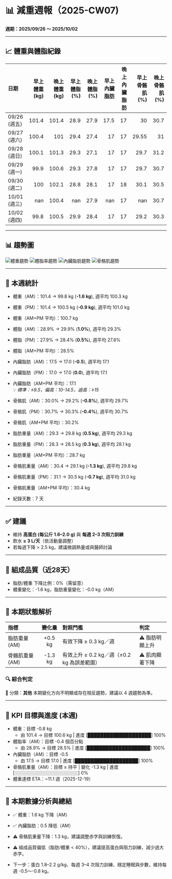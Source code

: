 # 📊 減重週報（2025-CW07)

**週期：2025/09/26 ～ 2025/10/02**  

---

## 📈 體重與體脂紀錄

| 日期         |   早上體重 (kg) |   晚上體重 (kg) |   早上體脂 (%) |   晚上體脂 (%) |   早上內臟脂肪 |   晚上內臟脂肪 |   早上骨骼肌 (%) |   晚上骨骼肌 (%) |
|:-------------|----------------:|----------------:|---------------:|---------------:|---------------:|---------------:|-----------------:|-----------------:|
| 09/26 (週五) |           101.4 |           101.4 |           28.9 |           27.9 |           17.5 |             17 |            30    |             30.7 |
| 09/27 (週六) |           100.4 |           101   |           29.4 |           27.4 |           17   |             17 |            29.55 |             31   |
| 09/28 (週日) |           100.1 |           101.3 |           29.3 |           27.1 |           17   |             17 |            29.7  |             31.2 |
| 09/29 (週一) |            99.9 |           100.6 |           29.3 |           27.8 |           17   |             17 |            29.7  |             30.7 |
| 09/30 (週二) |           100   |           102.1 |           28.8 |           28.1 |           17   |             18 |            30.1  |             30.5 |
| 10/01 (週三) |           nan   |           100.4 |          nan   |           27.9 |          nan   |             17 |           nan    |             30.7 |
| 10/02 (週四) |            99.8 |           100.5 |           29.9 |           28.4 |           17   |             17 |            29.2  |             30.3 |

---

## 📊 趨勢圖

![體重趨勢](2025-CW07_weight_trend.png)
![體脂率趨勢](2025-CW07_bodyfat_trend.png)
![內臟脂肪趨勢](2025-CW07_visceral_fat_trend.png)
![骨骼肌趨勢](2025-CW07_muscle_trend.png)

---

## 📌 本週統計

- 體重（AM）：101.4 → 99.8 kg  (**-1.6 kg**), 週平均 100.3 kg  
- 體重（PM）：101.4 → 100.5 kg  (**-0.9 kg**), 週平均 101.0 kg  
- 體重（AM+PM 平均）：100.7 kg  

- 體脂（AM）：28.9% → 29.9%  (**1.0%**), 週平均 29.3%  
- 體脂（PM）：27.9% → 28.4%  (**0.5%**), 週平均 27.8%  
- 體脂（AM+PM 平均）：28.5%  

- 內臟脂肪（AM）：17.5 → 17.0  (**-0.5**), 週平均 17.1  
- 內臟脂肪（PM）：17.0 → 17.0  (**0.0**), 週平均 17.1  
- 內臟脂肪（AM+PM 平均）：17.1  
  💡 *標準：≤9.5，偏高：10-14.5，過高：≥15*  

- 骨骼肌（AM）：30.0% → 29.2%  (**-0.8%**), 週平均 29.7%  
- 骨骼肌（PM）：30.7% → 30.3%  (**-0.4%**), 週平均 30.7%  
- 骨骼肌（AM+PM 平均）：30.2%  

- 脂肪重量（AM）：29.3 → 29.8 kg  (**0.5 kg**), 週平均 29.3 kg  
- 脂肪重量（PM）：28.3 → 28.5 kg  (**0.3 kg**), 週平均 28.1 kg  
- 脂肪重量（AM+PM 平均）：28.7 kg  

- 骨骼肌重量（AM）：30.4 → 29.1 kg  (**-1.3 kg**), 週平均 29.8 kg  
- 骨骼肌重量（PM）：31.1 → 30.5 kg  (**-0.7 kg**), 週平均 31.0 kg  
- 骨骼肌重量（AM+PM 平均）：30.4 kg  

- 紀錄天數：7 天

---

## ✅ 建議
- 維持 **高蛋白 (每公斤 1.6–2.0 g)** 與 **每週 2–3 次阻力訓練**  
- 飲水 **≥ 3 L/天**（依活動量調整）  
- 若每週下降 > 2.5 kg，建議微調熱量或與醫師討論  

---

## 🧪 組成品質（近28天）

- 脂肪/體重 下降比例：0%（需留意）  
- 體重變化：-1.6 kg，脂肪重量變化：-0.0 kg（AM）  

---


## 🧭 本期狀態解析

| 指標 | 變化量 | 對照門檻 | 判定 |
|:--|:--:|:--|:--|
| 脂肪重量 (AM) | +0.5 kg | 有效下降 ≥ 0.3 kg／週 | ⚠️ 脂肪明顯上升 |
| 骨骼肌重量 (AM) | -1.3 kg | 有效上升 ≥ 0.2 kg／週（±0.2 kg 為誤差範圍） | ⚠️ 肌肉顯著下降 |

### 🔍 綜合判定

🔵 分類：**其他**
本期變化方向不明顯或存在相反趨勢，建議以 4 週趨勢為準。


---

## 🎯 KPI 目標與進度 (本週)

- 體重：目標 -0.8 kg  
  - 由 101.4 → 目標 100.6 kg  | 進度 [████████████████████] 100%  
- 體脂率（AM）：目標 -0.4 個百分點  
  - 由 28.9% → 目標 28.5%  | 進度 [████████████████████] 100%  
- 內臟脂肪（AM）：目標 -0.5  
  - 由 17.5 → 目標 17.0  | 進度 [████████████████████] 100%  
- 骨骼肌重量（AM）：目標 ≥ 持平  | 變化 -1.3 kg  | 進度 [░░░░░░░░░░░░░░░░░░░░] 0%  
- 體重達標 ETA：~11.1 週（2025-12-19）  

---

## 🧠 本期數據分析與總結

- ✅ 體重：1.6 kg 下降（AM）
- ✅ 內臟脂肪：0.5 降低（AM）
- ⚠️ 骨骼肌重量下降：1.3 kg，建議調整赤字與訓練恢復。
- ⚠️ 組成品質偏低（脂肪/體重 < 40%），建議提高蛋白與阻力訓練，減少過大赤字。

- 下一步：蛋白 1.8–2.2 g/kg、每週 3–4 次阻力訓練、穩定睡眠與步數，維持每週 -0.5～-0.8 kg。
